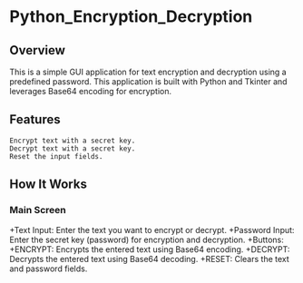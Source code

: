 ﻿# Python_Encryption_Decryption

## Overview

This is a simple GUI application for text encryption and decryption using a predefined password. This application is built with Python and Tkinter and leverages Base64 encoding for encryption.

## Features

```
Encrypt text with a secret key.
Decrypt text with a secret key.
Reset the input fields.
```

## How It Works

### Main Screen

+Text Input: Enter the text you want to encrypt or decrypt.
+Password Input: Enter the secret key (password) for encryption and decryption.
+Buttons:
  +ENCRYPT: Encrypts the entered text using Base64 encoding.
  +DECRYPT: Decrypts the entered text using Base64 decoding.
  +RESET: Clears the text and password fields.
```
```

